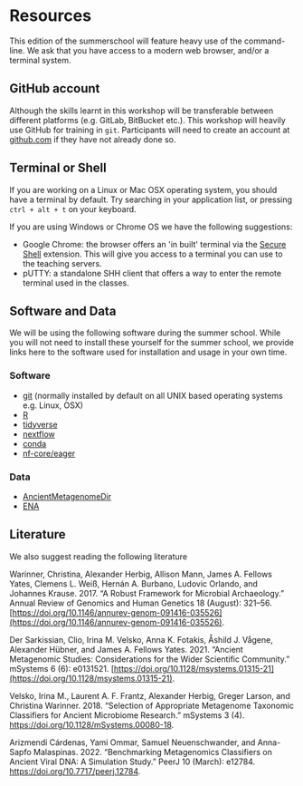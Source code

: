 # Resources

This edition of the summerschool will feature heavy use of the command-line.
We ask that you have access to a modern web browser, and/or a terminal system.

## GitHub account

Although the skills learnt in this workshop will be transferable between different platforms (e.g. GitLab, BitBucket etc.). This workshop will heavily use GitHub for training in `git`. Participants will need to create an account at [github.com](https://github.com) if they have not already done so.

## Terminal or Shell

If you are working on a Linux or Mac OSX operating system, you should have a terminal by default. Try searching in your application list, or pressing `ctrl + alt + t` on your keyboard.

If you are using Windows or Chrome OS we have the following suggestions:

- Google Chrome: the browser offers an 'in built' terminal via the [Secure Shell](https://chrome.google.com/webstore/detail/secure-shell/iodihamcpbpeioajjeobimgagajmlibd?hl=en) extension. This will give you access to a terminal you can use to the teaching servers.
- pUTTY: a standalone SHH client that offers a way to enter the remote terminal used in the classes.

## Software and Data

We will be using the following software during the summer school.
While you will not need to install these yourself for the summer school, we provide links here to the software used for installation and usage in your own time.

### Software

- [git](https://git-scm.com/) (normally installed by default on all UNIX based operating systems e.g. Linux, OSX)
- [R](https://www.r-project.org/)
- [tidyverse](https://www.tidyverse.org/)
- [nextflow](https://www.nextflow.io/)
- [conda](https://docs.conda.io/en/latest/miniconda.html)
- [nf-core/eager](https://nf-co.re/eager)

### Data

- [AncientMetagenomeDir](https://github.com/SPAAM-community/AncientMetagenomeDir/)
- [ENA](https://www.ebi.ac.uk/ena/browser/view/)

## Literature

We also suggest reading the following literature

Warinner, Christina, Alexander Herbig, Allison Mann, James A. Fellows Yates, Clemens L. Weiß, Hernán A. Burbano, Ludovic Orlando, and Johannes Krause. 2017. “A Robust Framework for Microbial Archaeology.” Annual Review of Genomics and Human Genetics 18 (August): 321–56. [https://doi.org/10.1146/annurev-genom-091416-035526](https://doi.org/10.1146/annurev-genom-091416-035526).

Der Sarkissian, Clio, Irina M. Velsko, Anna K. Fotakis, Åshild J. Vågene, Alexander Hübner, and James A. Fellows Yates. 2021. “Ancient Metagenomic Studies: Considerations for the Wider Scientific Community.” mSystems 6 (6): e0131521. [https://doi.org/10.1128/msystems.01315-21](https://doi.org/10.1128/msystems.01315-21).

Velsko, Irina M., Laurent A. F. Frantz, Alexander Herbig, Greger Larson, and Christina Warinner. 2018. “Selection of Appropriate Metagenome Taxonomic Classifiers for Ancient Microbiome Research.” mSystems 3 (4). https://doi.org/10.1128/mSystems.00080-18.

Arizmendi Cárdenas, Yami Ommar, Samuel Neuenschwander, and Anna-Sapfo Malaspinas. 2022. “Benchmarking Metagenomics Classifiers on Ancient Viral DNA: A Simulation Study.” PeerJ 10 (March): e12784. https://doi.org/10.7717/peerj.12784.
